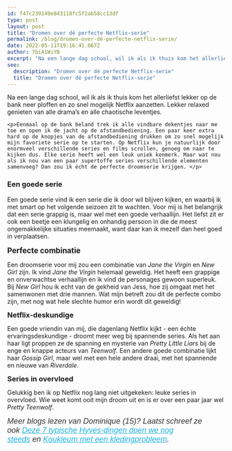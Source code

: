 ```yaml
---
id: f47c239149e843118fc5f2ab58cc13df
type: post
layout: post
title: "Dromen over dé perfecte Netflix-serie"
permalink: /blog/dromen-over-dé-perfecte-netflix-serie/
date: 2022-05-11T19:16:41.067Z
author: 7biA1WiYB
excerpt: "Na een lange dag school, wil ik als ik thuis kom het allerliefst lekker op de bank neer ploffen en zo snel mogelijk Netflix aanzetten. Lekker relaxed genieten van alle drama’s en alle chaotische leventjes.  "
seo:
  description: "Dromen over dé perfecte Netflix-serie"
  title: "Dromen over dé perfecte Netflix-serie"
---
```

Na een lange dag school, wil ik als ik thuis kom het allerliefst lekker op de bank neer ploffen en zo snel mogelijk Netflix aanzetten. Lekker relaxed genieten van alle drama’s en alle chaotische leventjes.  

    <p>Eenmaal op de bank beland trek ik alle vindbare dekentjes naar me toe en open ik de jacht op de afstandbediening. Een paar keer extra hard op de knopjes van de afstandbediening drukken om zo snel mogelijk mijn favoriete serie op te starten. Op Netflix kun je natuurlijk door enormveel verschillende series en films scrollen, genoeg om naar te kijken dus. Elke serie heeft wel een leuk uniek kenmerk. Maar wat nou als ik nou van een paar supertoffe series verschillende elementen samenvoeg? Dan zou ik écht de perfecte droomserie krijgen. </p>
<h3>Een goede serie</h3>
<p>Een goede serie vind ik een serie die ik door wil blijven kijken, en waarbij ik met smart op het volgende seizoen zit te wachten. Voor mij is het belangrijk dat een serie grappig is, maar wel met een goede verhaallijn. Het liefst zit er ook een beetje een klungelig en onhandig persoon in die de meest ongemakkelijke situaties meemaakt, want daar kan ik mezelf dan heel goed in verplaatsen.</p>
<p><span style="font-size: 1.231em; font-weight: bold;">​Perfecte combinatie</span></p>
<p style="margin: 0px 0px 13px;">Een droomserie voor mij zou een combinatie van <em>Jane the Virgin</em> en <em>New Girl</em> zijn. Ik vind <em>Jane the Virgin</em> helemaal geweldig. Het heeft een grappige en onverwachtse verhaallijn en ik vind de personages gewoon superleuk. Bij <em>New Girl </em>hou ik echt van de gekheid van Jess, hoe zij omgaat met het samenwonen met drie mannen. Wat mijn betreft zou dit de perfecte combo zijn, met nog wat hele slechte humor erin wordt dit geweldig! ​</p>
<h3 style="margin: 0px 0px 13px;">Netflix-deskundige</h3>
<p style="margin: 0px 0px 13px;">Een goede vriendin van mij, die dagenlang Netflix kijkt - een échte ervaringsdeskundige - droomt meer weg bij spannende series. Als het aan haar ligt proppen ze de spanning en mysterie van<em> Pretty Little Liars</em> bij de enge en knappe acteurs van <em>Teenwolf</em>. Een andere goede combinatie lijkt haar <em>Gossip Girl</em>, maar wel met een hele andere draai, met het spannende en nieuwe van <em>Riverdale</em>. </p>
<h3 style="margin: 0px 0px 13px;">Series in overvloed</h3>
<p style="margin: 0px 0px 13px;">Gelukkig ben ik op Netflix nog lang niet uitgekeken: leuke series in overvloed. Wie weet komt ooit mijn droom uit en is er over een paar jaar wel <em>Pretty Teenwolf</em>.</p>
<p><em style="box-sizing: inherit; color: rgb(51, 51, 51); font-family: &quot;PT Sans&quot;, sans-serif; font-size: 18px;">Meer blogs lezen van Dominique (15)? Laatst schreef ze ook <a href="https://original.sevendays.nl/blog/deze-7-typische-hyves-dingen-doen-we-nog-steeds" style="box-sizing: inherit; color: rgb(34, 179, 224); transition: color 0.3s ease;">Deze 7 typische Hyves-dingen doen we nog steeds</a> en <a href="https://original.sevendays.nl/blog/koukleum-met-een-kledingprobleem" style="box-sizing: inherit; color: rgb(34, 179, 224); transition: color 0.3s ease;">Koukleum met een kledingprobleem</a>.</em></p>
  
